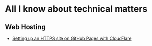 # All I know about technical matters

## Web Hosting
 * [Setting up an HTTPS site on GitHub Pages with CloudFlare](https://s10wen.com/blog/2015/12/07/free-simple-https-github-pages-cloudflare/)
